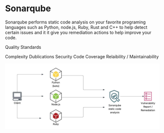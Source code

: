# Sonarqube

Sonarqube performs static code analysis on your favorite programing languages such as Python, node.js, Ruby, Rust and C++ to help detect certain issues and it it give you 
remediation actions to help improve your code. 

Quality Standards

Complexity
Dublications
Security
Code Coverage
Relaibility / Maintainability 

![image alt](https://github.com/DMayrant/Sonarqube-multi-container-application/blob/main/Blank%20diagram.jpeg?raw=true)
